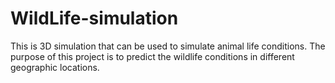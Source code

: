 # WildLife-simulation
 This is 3D simulation that can be used to simulate animal life conditions. The purpose of this project is to predict the wildlife conditions in different geographic locations.
